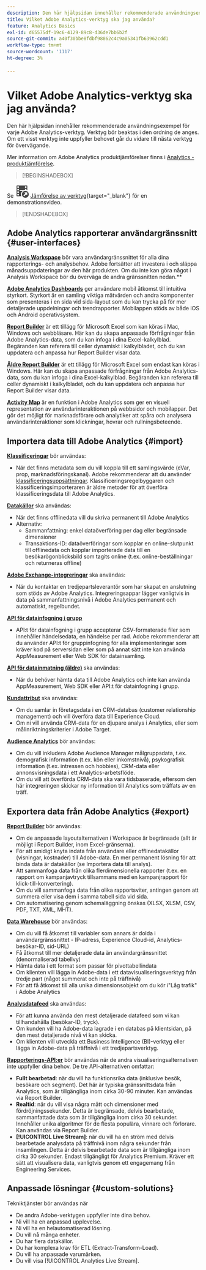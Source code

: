 ```yaml
---
description: Den här hjälpsidan innehåller rekommenderade användningsexempel för varje Adobe Analytics-verktyg. Verktyg bör beaktas i den ordning de anges. Om ett visst verktyg inte uppfyller behovet går du vidare till nästa verktyg för övervägande.
title: Vilket Adobe Analytics-verktyg ska jag använda?
feature: Analytics Basics
exl-id: d65575df-19c6-4129-89c8-d36de7bb6b2f
source-git-commit: a40f30bbe8fdbf98862c4c9a05341fb63962cdd1
workflow-type: tm+mt
source-wordcount: '1117'
ht-degree: 3%

---
```


# Vilket Adobe Analytics-verktyg ska jag använda?

Den här hjälpsidan innehåller rekommenderade användningsexempel för varje Adobe Analytics-verktyg. Verktyg bör beaktas i den ordning de anges. Om ett visst verktyg inte uppfyller behovet går du vidare till nästa verktyg för övervägande.

Mer information om Adobe Analytics produktjämförelser finns i [Analytics - produktjämförelse](/help/analyze/get-started/analytics-product-comparison.md).


>[!BEGINSHADEBOX]

Se ![VideoCheckedOut](/help/assets/icons/VideoCheckedOut.svg) [Jämförelse av verktyg](https://video.tv.adobe.com/v/27220?quality=12&learn=on){target="_blank"} för en demonstrationsvideo.

>[!ENDSHADEBOX]


## Adobe Analytics rapporterar användargränssnitt {#user-interfaces}

**[Analysis Workspace](/help/analyze/analysis-workspace/home.md)** bör vara användargränssnittet för alla dina rapporterings- och analysbehov. Adobe fortsätter att investera i och släppa månadsuppdateringar av den här produkten. Om du inte kan göra något i Analysis Workspace bör du överväga de andra gränssnitten nedan.**

**[Adobe Analytics Dashboards](/help/analyze/mobile-app/home.md)** ger användare mobil åtkomst till intuitiva styrkort. Styrkort är en samling viktiga mätvärden och andra komponenter som presenteras i en sida vid sida-layout som du kan trycka på för mer detaljerade uppdelningar och trendrapporter. Mobilappen stöds av både iOS och Android operativsystem.

**[Report Builder](/help/analyze/report-builder/rb-overview.md)** är ett tillägg för Microsoft Excel som kan köras i Mac, Windows och webbläsare. Här kan du skapa anpassade förfrågningar från Adobe Analytics-data, som du kan infoga i dina Excel-kalkylblad. Begäranden kan referera till celler dynamiskt i kalkylbladet, och du kan uppdatera och anpassa hur Report Builder visar data.

**[Äldre Report Builder](/help/analyze/legacy-report-builder/home.md)** är ett tillägg för Microsoft Excel som endast kan köras i Windows. Här kan du skapa anpassade förfrågningar från Adobe Analytics-data, som du kan infoga i dina Excel-kalkylblad. Begäranden kan referera till celler dynamiskt i kalkylbladet, och du kan uppdatera och anpassa hur Report Builder visar data.

**[Activity Map](/help/analyze/activity-map/overview.md)** är en funktion i Adobe Analytics som ger en visuell representation av användarinteraktionen på webbsidor och mobilappar. Det gör det möjligt för marknadsförare och analytiker att spåra och analysera användarinteraktioner som klickningar, hovrar och rullningsbeteende.

## Importera data till Adobe Analytics {#import}

**[Klassificeringar](/help/components/classifications/classifications-overview.md)** bör användas:

* När det finns metadata som du vill koppla till ett samlingsvärde (eVar, prop, marknadsföringskanal). Adobe rekommenderar att du använder [klassificeringsuppsättningar](/help/components/classifications/sets/overview.md). Klassificeringsregelbyggaren och klassificeringsimporteraren är äldre metoder för att överföra klassificeringsdata till Adobe Analytics.

**[Datakällor](/help/import/data-sources/overview.md)** ska användas:

* När det finns offlinedata vill du skriva permanent till Adobe Analytics
* Alternativ:
   * Sammanfattning: enkel dataöverföring per dag eller begränsade dimensioner
   * Transaktions-ID: dataöverföringar som kopplar en online-slutpunkt till offlinedata och kopplar importerade data till en besökarögonblicksbild som tagits online (t.ex. online-beställningar och returneras offline)

**[Adobe Exchange-integreringar](https://www.adobeexchange.com/experiencecloud.html)** ska användas:

* När du kontaktar en tredjepartsleverantör som har skapat en anslutning som stöds av Adobe Analytics. Integreringsappar lägger vanligtvis in data på sammanfattningsnivå i Adobe Analytics permanent och automatiskt, regelbundet.

**[API för datainfogning i grupp](https://www.adobe.io/apis/experiencecloud/analytics/docs.html#!AdobeDocs/analytics-2.0-apis/master/bdia.md)**

* API:t för datainfogning i grupp accepterar CSV-formaterade filer som innehåller händelsedata, en händelse per rad. Adobe rekommenderar att du använder API:t för gruppinfogning för alla implementeringar som kräver kod på serversidan eller som på annat sätt inte kan använda AppMeasurement eller Web SDK för datainsamling.

**[API för datainmatning (äldre)](/help/import/c-data-insertion-api/c-data-insertion-api.md)** ska användas:

* När du behöver hämta data till Adobe Analytics och inte kan använda AppMeasurement, Web SDK eller API:t för datainfogning i grupp.

**[Kundattribut](https://experienceleague.adobe.com/docs/core-services/interface/customer-attributes/attributes.html?lang=sv-SE)** ska användas:

* Om du samlar in företagsdata i en CRM-databas (customer relationship management) och vill överföra data till Experience Cloud.
* Om ni vill använda CRM-data för en djupare analys i Analytics, eller som målinriktningskriterier i Adobe Target.

**[Audience Analytics](/help/integrate/c-audience-analytics/mc-audiences-aam.md)** bör användas:

* Om du vill inkludera Adobe Audience Manager målgruppsdata, t.ex. demografisk information (t.ex. kön eller inkomstnivå), psykografisk information (t.ex. intressen och hobbies), CRM-data eller annonsvisningsdata i ett Analytics-arbetsflöde.
* Om du vill att överförda CRM-data ska vara tidsbaserade, eftersom den här integreringen skickar ny information till Analytics som träffats av en träff.

## Exportera data från Adobe Analytics {#export}

**[Report Builder](/help/analyze/report-builder/rb-overview.md)** bör användas:

* Om de anpassade layoutalternativen i Workspace är begränsade (allt är möjligt i Report Builder, inom Excel-gränserna).
* För att smidigt knyta indata från användare eller offlinedatakällor (visningar, kostnader) till Adobe-data. En mer permanent lösning för att binda data är datakällor (se Importera data till analys).
* Att sammanfoga data från olika flerdimensionella rapporter (t.ex. en rapport om kampanjavtryck tillsammans med en kampanjrapport för klick-till-konvertering).
* Om du vill sammanfoga data från olika rapportsviter, antingen genom att summera eller visa dem i samma tabell sida vid sida.
* Om automatisering genom schemaläggning önskas (XLSX, XLSM, CSV, PDF, TXT, XML, MHT).

**[Data Warehouse](/help/export/data-warehouse/data-warehouse.md)** bör användas:

* Om du vill få åtkomst till variabler som annars är dolda i användargränssnittet - IP-adress, Experience Cloud-id, Analytics-besökar-ID, sid-URL)
* Få åtkomst till mer detaljerade data än användargränssnittet (denormaliserad tabellvy)
* Hämta data i ett format som passar för pivottabellindata
* Om klienten vill lägga in Adobe-data i ett datavisualiseringsverktyg från tredje part (något summerat och inte på träffnivå)
* För att få åtkomst till alla unika dimensionsobjekt om du kör i&quot;Låg trafik&quot; i Adobe Analytics

**[Analysdatafeed](/help/export/analytics-data-feed/c-df-contents/datafeeds-contents.md)** ska användas:

* För att kunna använda den mest detaljerade datafeed som vi kan tillhandahålla (besökar-ID, tryck).
* Om kunden vill ha Adobe-data lagrade i en databas på klientsidan, på den mest detaljerade nivå vi kan skicka.
* Om klienten vill utveckla ett Business Intelligence (BI)-verktyg eller lägga in Adobe-data på träffnivå i ett tredjepartsverktyg.

**[Rapporterings-API:er](https://www.adobe.io/apis/experiencecloud/analytics/docs.html#!AdobeDocs/analytics-2.0-apis/master/reporting-guide.md)** bör användas när de andra visualiseringsalternativen inte uppfyller dina behov. De tre API-alternativen omfattar:

* **Fullt bearbetad**: när du vill ha funktionsrika data (inklusive besök, besökare och segment). Det här är typiska gränssnittsdata från Analytics, som är tillgängliga inom cirka 30-90 minuter. Kan användas via Report Builder.
* **Realtid**: när du vill visa några mått och dimensioner med fördröjningssekunder. Detta är begränsade, delvis bearbetade, sammanfattade data som är tillgängliga inom cirka 30 sekunder. Innehåller unika algoritmer för de flesta populära, vinnare och förlorare. Kan användas via Report Builder.
* **[!UICONTROL Live Stream]**: när du vill ha en ström med delvis bearbetade analysdata på träffnivå inom några sekunder från insamlingen. Detta är delvis bearbetade data som är tillgängliga inom cirka 30 sekunder. Endast tillgängligt för Analytics Premium. Kräver ett sätt att visualisera data, vanligtvis genom ett engagemang från Engineering Services.

## Anpassade lösningar {#custom-solutions}

Tekniktjänster bör användas när

* De andra Adobe-verktygen uppfyller inte dina behov.
* Ni vill ha en anpassad upplevelse.
* Ni vill ha en helautomatiserad lösning.
* Du vill nå många enheter.
* Du har flera datakällor.
* Du har komplexa krav för ETL (Extract-Transform-Load).
* Du vill ha anpassade varumärken.
* Du vill visa [!UICONTROL Analytics Live Stream].

